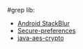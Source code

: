 #grep lib:
- [Android StackBlur](http://github.com/kikoso/android-stackblur)
- [Secure-preferences](http://github.com/scottyab/secure-preferences)
- [java-aes-crypto](https://github.com/tozny/java-aes-crypto)
